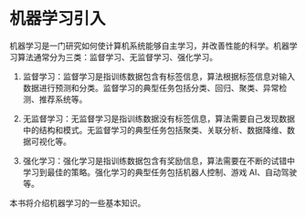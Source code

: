 # 机器学习引入

机器学习是一门研究如何使计算机系统能够自主学习，并改善性能的科学。机器学习算法通常分为三类：监督学习、无监督学习、强化学习。

1. 监督学习：监督学习是指训练数据包含有标签信息，算法根据标签信息对输入数据进行预测和分类。监督学习的典型任务包括分类、回归、聚类、异常检测、推荐系统等。

2. 无监督学习：无监督学习是指训练数据没有标签信息，算法需要自己发现数据中的结构和模式。无监督学习的典型任务包括聚类、关联分析、数据降维、数据可视化等。

3. 强化学习：强化学习是指训练数据包含有奖励信息，算法需要在不断的试错中学习到最佳的策略。强化学习的典型任务包括机器人控制、游戏 AI、自动驾驶等。

本书将介绍机器学习的一些基本知识。